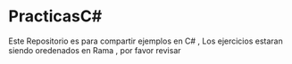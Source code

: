 # PracticasC#
Este Repositorio es para compartir ejemplos en C# , Los ejercicios estaran siendo oredenados en Rama , por favor revisar
